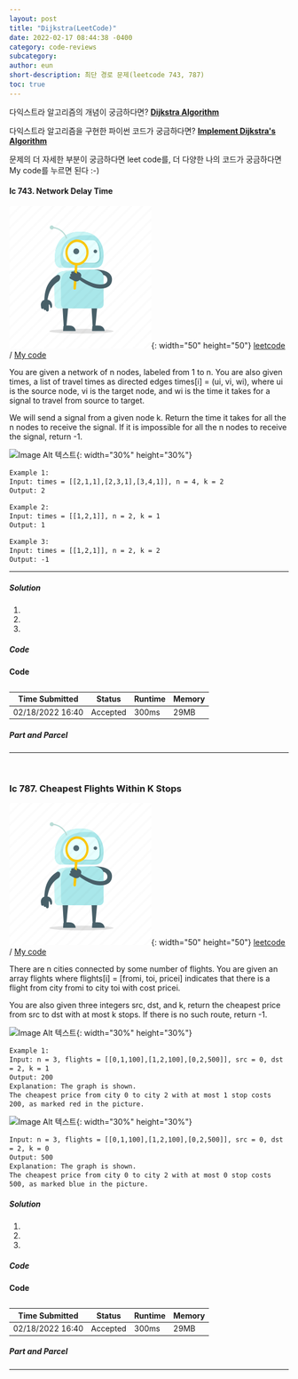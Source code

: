 ```yaml
---
layout: post
title: "Dijkstra(LeetCode)"
date: 2022-02-17 08:44:38 -0400
category: code-reviews
subcategory: 
author: eun
short-description: 최단 경로 문제(leetcode 743, 787)
toc: true
---
```


다익스트라 알고리즘의 개념이 궁금하다면? <a href="{{ site.url }}{{ site.baseurl }}/algorithm/Dijkstra">**Dijkstra Algorithm**</a>

다익스트라 알고리즘을 구현한 파이썬 코드가 궁금하다면? <a href="https://github.com/JJungEEun/CodingTest/blob/main/interviews/chap13_%EC%B5%9C%EB%8B%A8%EA%B2%BD%EB%A1%9C%EB%AC%B8%EC%A0%9C/dijkstra%20algorithm.ipynb">**Implement Dijkstra's Algorithm**</a>

문제의 더 자세한 부분이 궁금하다면 leet code를, 더 다양한 나의 코드가 궁금하다면 My code를 누르면 된다 :-)


#### lc 743. Network Delay Time
![Image Alt 텍스트](/assets/link.png){: width="50" height="50"} <a href="https://leetcode.com/problems/network-delay-time/">leetcode</a>  /  <a href="">  My code</a>

You are given a network of n nodes, labeled from 1 to n. You are also given times, a list of travel times as directed edges times[i] = (ui, vi, wi), where ui is the source node, vi is the target node, and wi is the time it takes for a signal to travel from source to target.

We will send a signal from a given node k. Return the time it takes for all the n nodes to receive the signal. If it is impossible for all the n nodes to receive the signal, return -1.

![Image Alt 텍스트](https://assets.leetcode.com/uploads/2019/05/23/931_example_1.png){: width="30%" height="30%"}

```
Example 1:
Input: times = [[2,1,1],[2,3,1],[3,4,1]], n = 4, k = 2
Output: 2
```
```
Example 2:
Input: times = [[1,2,1]], n = 2, k = 1
Output: 1
```
```
Example 3:
Input: times = [[1,2,1]], n = 2, k = 2
Output: -1
```
---

##### Solution
1. 
2. 
3. 

##### Code
**Code**
``` python

```

Time Submitted | Status | Runtime | Memory
---|---|---|---|
02/18/2022 16:40|Accepted|300ms|29MB

##### Part and Parcel


---
<br>

### lc 787. Cheapest Flights Within K Stops
![Image Alt 텍스트](/assets/link.png){: width="50" height="50"} <a href="https://leetcode.com/problems/cheapest-flights-within-k-stops/">leetcode</a>  /  <a href="">  My code</a>

There are n cities connected by some number of flights. You are given an array flights where flights[i] = [fromi, toi, pricei] indicates that there is a flight from city fromi to city toi with cost pricei.

You are also given three integers src, dst, and k, return the cheapest price from src to dst with at most k stops. If there is no such route, return -1.

![Image Alt 텍스트](https://s3-lc-upload.s3.amazonaws.com/uploads/2018/02/16/995.png){: width="30%" height="30%"}
```
Example 1:
Input: n = 3, flights = [[0,1,100],[1,2,100],[0,2,500]], src = 0, dst = 2, k = 1
Output: 200
Explanation: The graph is shown.
The cheapest price from city 0 to city 2 with at most 1 stop costs 200, as marked red in the picture.
```
![Image Alt 텍스트](https://s3-lc-upload.s3.amazonaws.com/uploads/2018/02/16/995.png){: width="30%" height="30%"}
```
Input: n = 3, flights = [[0,1,100],[1,2,100],[0,2,500]], src = 0, dst = 2, k = 0
Output: 500
Explanation: The graph is shown.
The cheapest price from city 0 to city 2 with at most 0 stop costs 500, as marked blue in the picture.
```


##### Solution
1. 
2. 
3. 


##### Code
**Code**
```python
```


Time Submitted | Status | Runtime | Memory
---|---|---|---|
02/18/2022 16:40|Accepted|300ms|29MB

##### Part and Parcel

---

